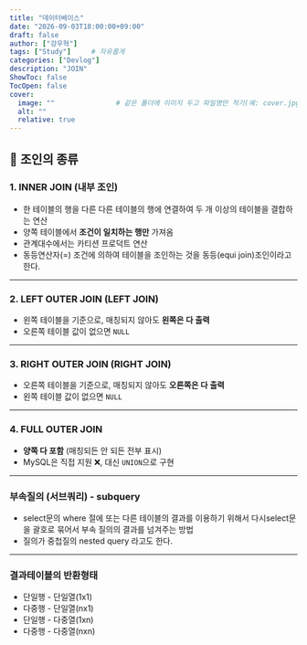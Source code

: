 ```yaml
---
title: "데이터베이스"
date: "2026-09-03T18:00:00+09:00"
draft: false              
author: ["강우혁"]     
tags: ["Study"]     # 자유롭게
categories: ["Devlog"]
description: "JOIN"
ShowToc: false
TocOpen: false
cover:
  image: ""               # 같은 폴더에 이미지 두고 파일명만 적기(예: cover.jpg)
  alt: ""
  relative: true
---
```

<!--more-->
## 📌 조인의 종류

### 1. **INNER JOIN (내부 조인)**

- 한 테이블의 행을 다른 다른 테이블의 행에 연결하여 두 개 이상의 테이블을 결합하는 연산
- 양쪽 테이블에서 **조건이 일치하는 행만** 가져옴
- 관계대수에서는 카티션 프로덕트 연산
- 동등연산자(=) 조건에 의하여 테이블을 조인하는 것을 동등(equi join)조인이라고 한다.
---
### 2. LEFT OUTER JOIN (LEFT JOIN)

- 왼쪽 테이블을 기준으로, 매칭되지 않아도 **왼쪽은 다 출력**
- 오른쪽 테이블 값이 없으면 `NULL`
---
### 3. RIGHT OUTER JOIN (RIGHT JOIN)

- 오른쪽 테이블을 기준으로, 매칭되지 않아도 **오른쪽은 다 출력**
- 왼쪽 테이블 값이 없으면 `NULL`
---
### 4. FULL OUTER JOIN

- **양쪽 다 포함** (매칭되든 안 되든 전부 표시)
- MySQL은 직접 지원 ❌, 대신 `UNION`으로 구현
---
### 부속질의 (서브쿼리) - subquery

- select문의 where 절에 또는 다른 테이블의 결과를 이용하기 위해서 다시select문을 괄호로 묶어서 부속 질의의 결과를 넘겨주는 방법
- 질의가 중첩질의 nested query 라고도 한다.
---
### 결과테이블의 반환형태

- 단일행 - 단일열(1x1)
- 다중행 - 단일열(nx1)
- 단일행 - 다중열(1xn)
- 다중행 - 다중열(nxn)


